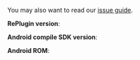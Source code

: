 You may also want to read our [issue guide](https://github.com/Qihoo360/RePlugin/wiki/%E6%8F%90%E5%87%BAIssue).

**RePlugin version**:

**Android compile SDK version**:

**Android ROM**:

